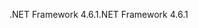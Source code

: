 <span data-ttu-id="d5245-101">.NET Framework 4.6.1</span><span class="sxs-lookup"><span data-stu-id="d5245-101">.NET Framework 4.6.1</span></span>